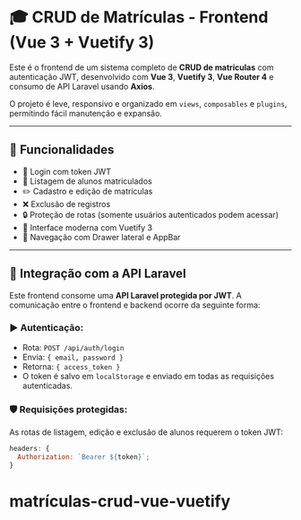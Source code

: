 # 🎓 CRUD de Matrículas - Frontend (Vue 3 + Vuetify 3)

Este é o frontend de um sistema completo de **CRUD de matrículas** com autenticação JWT, desenvolvido com **Vue 3**, **Vuetify 3**, **Vue Router 4** e consumo de API Laravel usando **Axios**.

O projeto é leve, responsivo e organizado em `views`, `composables` e `plugins`, permitindo fácil manutenção e expansão.

---

## 🚀 Funcionalidades

- 🔐 Login com token JWT
- 📄 Listagem de alunos matriculados
- ✏️ Cadastro e edição de matrículas
- ❌ Exclusão de registros
- 🔒 Proteção de rotas (somente usuários autenticados podem acessar)
- 📱 Interface moderna com Vuetify 3
- 📁 Navegação com Drawer lateral e AppBar

---

## 🔗 Integração com a API Laravel

Este frontend consome uma **API Laravel protegida por JWT**. A comunicação entre o frontend e backend ocorre da seguinte forma:

### ▶️ Autenticação:

- Rota: `POST /api/auth/login`
- Envia: `{ email, password }`
- Retorna: `{ access_token }`
- O token é salvo em `localStorage` e enviado em todas as requisições autenticadas.

### 🛡️ Requisições protegidas:

As rotas de listagem, edição e exclusão de alunos requerem o token JWT:

```js
headers: {
  Authorization: `Bearer ${token}`;
}
```
# matrículas-crud-vue-vuetify
